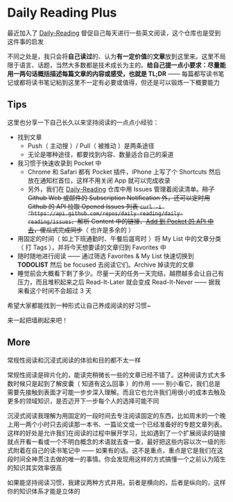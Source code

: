 # Daily Reading Plus

最近加入了 [Daily-Reading](https://github.com/highestop/Daily-Reading) 督促自己每天进行一些英文阅读，这个仓库也是受到这件事的启发

不同之处是，我只会将**自己读过**的、认为**有一定价值**的**文章**放到这里来。这里不局限于语言、话题，当然大多数都是技术成长为主的。**给自己提一点小要求：尽量能用一两句话概括描述每篇文章的内容或感受，也就是 TL;DR**  —— 每篇都写读书笔记或都将读书笔记粘到这里不一定有必要或值得，但还是可以锻炼一下概要能力

## Tips

这里也分享一下自己长久以来坚持阅读的一点点小经验：

- 找到文章
    - Push（ 主动搜 ）/ Pull（ 被推动 ）是两条途径
    - 无论是哪种途径，都要找到内容、数量适合自己的渠道
- 我习惯于快速收录到 Pocket 中
    - Chrome 和 Safari 都有 Pocket 插件，iPhone 上写了个 Shortcuts 然后放在通知栏首位，这样不用关闭 App 就可以完成收录
    - 另外，我们在 [Daily-Reading](https://github.com/highestop/Daily-Reading) 仓库中用 Issues 管理着阅读清单。~~除了 Github Web 或邮件的 Subscription Notification 外，还可以定时用 Github 的 API 拉取 Opened Issues 列表 `curl -i "https://api.github.com/repos/daily-reading/daily-reading/issues`、解析 Content 中的链接、[Add 到 Pocket 的 API 中去](https://getpocket.com/developer/docs/v3/add)，傻瓜式完成同步~~（ 也许是多余的 ）
- 用固定的时间（ 如上下班通勤时、午餐后遛弯时 ）将 My List 中的文章分类（ 打 Tags ），并将今天想要读的文章归到 Favorites 中
- 随时随地进行阅读 —— 通过筛选 Favorites & My List 快速切换到 **TODOLIST** 然后 be focused 去阅读它们。Archive 掉读完的文章
- 睡觉前会大概看下剩了多少。尽量一天的任务一天完结，越攒越多会让自己有压力，而且堆积起来之后 Read-It-Later 就会变成 Read-It-Never —— 据我来看这个时间不会超过 3 天

希望大家都能找到一种形式让自己养成阅读的好习惯~

来一起把墙刷起来吧！

## More

常规性阅读和沉浸式阅读的体验和目的都不太一样

常规性阅读是碎片化的，能读完稍微长一些的文章已经不错了。这种阅读方式大多数时候只是起到了解皮囊（ 知道有这么回事 ）的作用 —— 别小看它，我们总是需要先接触到表面才可能一步步深入理解。而且它也允许我们用很小的成本去触及更多的领域知识，是否迈开下一步每个人的选择可能不同

沉浸式阅读我理解为用固定的一段时间去专注阅读固定的东西，比如周末的一个晚上用一两个小时只去阅读那一本书、一篇论文或一个已经准备好的专题文章列表。这样的好处是允许我们在阅读的过程中展开学习，比如遇到了一个扩展阅读的链接就点开看一看或一个不明白概念的术语就去查一查，最好把这些内容以次一级的形式附着在自己的读书笔记中 —— 如果有的话。这不是重点，重点是它是我们在这段时间全神贯注去做的唯一的事情。你会发现用这样的方式搞懂一个之前认为陌生的知识其实效率很高

如果能坚持阅读习惯，我建议两种方式并用。前者是横向的，后者是纵向的，这样你的知识体系才能是立体的
